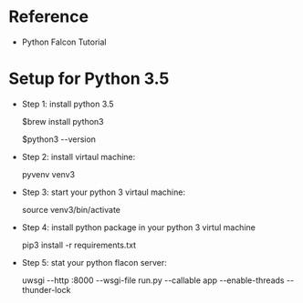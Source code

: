 # Reference
-   Python Falcon Tutorial
    
# Setup for Python 3.5

* Step 1: install python 3.5
    
    $brew install python3

    $python3 --version
    
* Step 2: install virtaul machine:
    
    pyvenv venv3

* Step 3: start your python 3 virtaul machine:
    
    source venv3/bin/activate

* Step 4: install python package in your python 3 virtul machine
    
    pip3 install  -r requirements.txt

* Step 5: stat your python flacon server:
    
    uwsgi --http :8000 --wsgi-file run.py --callable app --enable-threads  --thunder-lock
